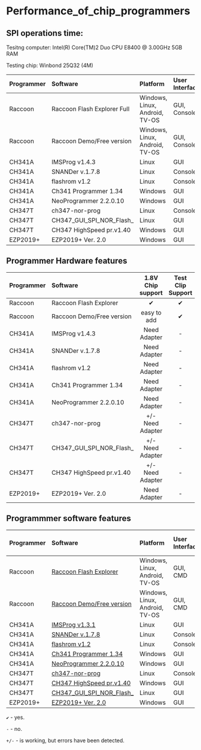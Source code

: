 # Performance_of_chip_programmers

## SPI operations time:

Tesitng computer: Intel(R) Core(TM)2 Duo CPU     E8400  @ 3.00GHz 5GB RAM

Testing chip: Winbond 25Q32 (4M)

| Programmer |       Software          |  Platform  |  User Interface  | Reading | Erasing |  Writing | Data checking |
| :---       |       :---              |     :---   |      :---        | :---: | :---: | :---: | :---: |
| Raccoon    | Raccoon Flash Explorer Full | Windows, Linux, Android, TV-OS | GUI, Console |  5.5-8.0s  |  Auto when In-Write  |  20.0-23.0s   |   Auto when In-Write/In-Read   |
| Raccoon    | Raccoon Demo/Free version  | Windows, Linux, Android, TV-OS | GUI, Console |  14.0s  |  Auto when In-Write  |  24.0s   |   14.0s   |
| CH341A     | IMSProg v1.4.3           | Linux   | GUI      | 33.9s  | 12.7s | 328.5s | 33.9s   |
| CH341A     | SNANDer v.1.7.8          | Linux   | Console  | 33.0s  | 8.0s  | 327.0s | 33.0s   |
| CH341A     | flashrom v1.2            | Linux   | Console  | 34.6s  | 83.2s | 132.7s | 34.5s   |
| CH341A     | Ch341 Programmer 1.34    | Windows | GUI      | 36.4s  | 9.0s  | 231.4s | 36.4s   |
| CH341A     | NeoProgrammer 2.2.0.10   | Windows | GUI      | 36.7s  | 9.1s  | 220.8s | 36.7s   |
| CH347T	   | ch347-nor-prog	          | Linux   | Console  | 1.1s	  | 0.1s	| 28.9s	 | 1.1s    |
| CH347T	   | CH347_GUI_SPI_NOR_Flash_	| Linux   | GUI	     | 1.6s	  | 9.9s	| 35.0s	 | 13.1s   |
| CH347T	   | СH347 HighSpeed pr.v1.40	| Windows | GUI	     | 0.7s	  | 10.0s	| 8.1s	 | 0.7s    |
| EZP2019+   | EZP2019+ Ver. 2.0        | Windows | GUI      | 33.0s  | 10.4s | 38.7s  | 33.0s   |

## Programmer Hardware features

| Programmer |       Software             |  1.8V Chip support |  Test Clip Support | Overload Protect | Flipped chip protect |  Pins connect checking |  Logic Levels check |  Bus Error check |
| :---       |       :---                 |             :---:  |             :---:  |          :---:   |              :---:   |   :---:                |              :---:  |           :---:  |
| Raccoon    | Raccoon Flash Explorer     | ✔                 | ✔ | ✔ | ✔ | ✔ | ✔ | ✔ |
| Raccoon    | Raccoon Demo/Free version  | easy to add       | ✔ | - | - | - | - | - |
| CH341A     | IMSProg v1.4.3             | Need Adapter      | - | - | - | - | - | - |
| CH341A     | SNANDer v.1.7.8            | Need Adapter      | - | - | - | - | - | - |
| CH341A     | flashrom v1.2              | Need Adapter      | - | - | - | - | - | - |
| CH341A     | Ch341 Programmer 1.34      | Need Adapter      | - | - | - | - | - | - |
| CH341A     | NeoProgrammer 2.2.0.10     | Need Adapter      | - | - | - | - | - | - |
| CH347T	   | ch347-nor-prog	            | +/- Need Adapter  | - | - | - | - | - | - |
| CH347T	   | CH347_GUI_SPI_NOR_Flash_	  | +/- Need Adapter  | - | - | - | - | - | - |
| CH347T	   | СH347 HighSpeed pr.v1.40	  | +/- Need Adapter  | - | - | - | - | - | - |
| EZP2019+   | EZP2019+ Ver. 2.0          | Need Adapter      | - | - | - | - | - | - |

## Programmmer software features

| Programmer | Software                |  Platform  |  User Interface  |  SPI NOR| I2C | MW | Edit SR | SFDP view | Security area view |.bin|.hex|.cap|
| :---       |       :---              |     :---   |      :---        |:---:|:---:|:---:| :---:  |   :---:   |   :---:   |:---:|:---:|:---:|
| Raccoon    | [Raccoon Flash Explorer ](https://t.me/racc00n_news)       | Windows, Linux, Android, TV-OS | GUI, CMD | ✔   | ✔   | -   |  -     |     -     |  -  | ✔ | - | - |
| Raccoon    | [Raccoon Demo/Free version](https://github.com/lapot2/Raccoon-Flash-Explorer-Demo)       | Windows, Linux, Android, TV-OS | GUI, CMD | ✔   | ✔   | -   |  -     |     -     |  -  | - | - | - |
| CH341A     | [IMSProg v1.3.1](https://github.com/bigbigmdm/IMSProg)         | Linux | GUI  | ✔   | ✔   | ✔   |  ✔     |     ✔    |  -  | ✔ | ✔ | ✔ |
| CH341A     | [SNANDer v.1.7.8](https://github.com/McMCCRU/SNANDer)         | Linux | Console  | ✔   |+/-  |+/-  |  -     |     -     |  -  | ✔ | - | - |
| CH341A     | [flashrom v1.2](https://flashrom.org/)           | Linux | Console  | ✔   | -   | -   |  -     |     -     |  -  | ✔ | - | - |
| CH341A     | [Ch341 Programmer 1.34](https://github.com/YTEC-info/CH341A-Softwares/blob/main/Programas/Windows/CH341Programmer/CH341Programmer%20V1.38/Ch341Programmer.exe?ysclid=ls2wxkusch126636141)   | Windows | GUI| ✔   | ✔   | -   |  -     |     -     |  -  | ✔ | ✔ |
| CH341A     | [NeoProgrammer 2.2.0.10](https://www.dwdvb.com/neoprogrammer-new-update-v2-2-0-10/)  | Windows | GUI | ✔   | ✔   | ✔   |  ✔      |     -     |  -  | ✔ | ✔ | ✔ | ✔ |
| CH347T     | [ch347-nor-prog](https://github.com/981213/ch347-nor-prog)          | Linux | Console  | ✔   | -   | -   |  -     |     -     |  -  | ✔ | - | - |
| CH347T     | [СH347 HighSpeed pr.v1.40](http://www.yaojiedianzi.com/index.php?m=Product&a=show&id=19)| Windows | GUI | ✔   | ✔   | ✔   |  -     |     -     |  -  | ✔ | ✔ |
| CH347T     | [CH347_GUI_SPI_NOR_Flash_](https://github.com/bigbigmdm/CH347_GUI_SPI_NOR_Flash_programmer)| Linux | GUI | ✔   | -   | -   |  -     |     -     |  -  | ✔ | - | - |
| EZP2019+   | [EZP2019+ Ver. 2.0](https://github.com/acontini/EZP2019)       | Windows | GUI| ✔   | ✔   | ✔   |  -     |     -     |  -  | ✔ | ✔ | ✔ |

`✔` - yes.

`-`  - no.

`+/-` - is working, but errors have been detected.
